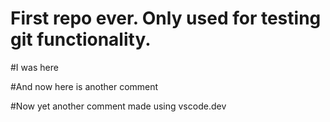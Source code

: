 # First repo ever. Only used for testing git functionality.

#I was here

#And now here is another comment

#Now yet another comment made using vscode.dev
